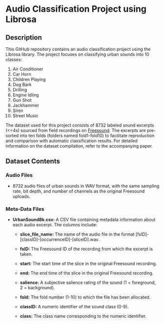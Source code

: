# Audio Classification Project using Librosa

## Description

This GitHub repository contains an audio classification project using the Librosa library. The project focuses on classifying urban sounds into 10 classes:

1. Air Conditioner
2. Car Horn
3. Children Playing
4. Dog Bark
5. Drilling
6. Engine Idling
7. Gun Shot
8. Jackhammer
9. Siren
10. Street Music

The dataset used for this project consists of 8732 labeled sound excerpts (<=4s) sourced from field recordings on [Freesound](https://www.freesound.org/). The excerpts are pre-sorted into ten folds (folders named fold1-fold10) to facilitate reproduction and comparison with automatic classification results. For detailed information on the dataset compilation, refer to the accompanying paper.

## Dataset Contents

### Audio Files

- 8732 audio files of urban sounds in WAV format, with the same sampling rate, bit depth, and number of channels as the original Freesound uploads.

### Meta-Data Files

- **UrbanSound8k.csv:** A CSV file containing metadata information about each audio excerpt. The columns include:

  - **slice_file_name:**
    The name of the audio file in the format [fsID]-[classID]-[occurrenceID]-[sliceID].wav.

  - **fsID:**
    The Freesound ID of the recording from which the excerpt is taken.

  - **start:**
    The start time of the slice in the original Freesound recording.

  - **end:**
    The end time of the slice in the original Freesound recording.

  - **salience:**
    A subjective salience rating of the sound (1 = foreground, 2 = background).

  - **fold:**
    The fold number (1-10) to which the file has been allocated.

  - **classID:**
    A numeric identifier of the sound class (0-9).

  - **class:**
    The class name corresponding to the numeric identifier.


